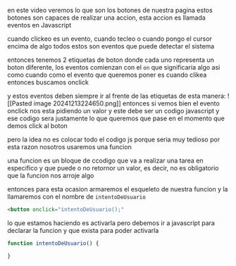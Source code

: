 en este video veremos lo que son los botones de nuestra pagina
estos botones son capaces de realizar una accion, esta accion es llamada eventos en Javascript 

cuando clickeo es un evento, cuando tecleo o cuando pongo el cursor encima de algo todos estos son eventos que puede detectar el sistema

entonces tenemos 2 etiquetas de boton donde cada uno representa un boton diferente, los eventos comienzan con el `on` que significaria algo asi como cuando 
como el evento que queremos poner es cuando clikea entonces buscamos onclick 

y estos eventos deben siempre ir al frente de las etiquetas de esta manera:
![[Pasted image 20241213224650.png]]
entonces si vemos bien el evento onclick nos esta pidiendo un valor y este debe ser un codigo javascript 
y ese codigo sera justamente lo que queremos que pase en el momento que demos click al boton

pero la idea no es colocar todo el codigo js porque seria muy tedioso por esta razon nosotros usaremos una funcion 

una funcion es un bloque de ccodigo que va a realizar una tarea en especifico y que puede o no retornor un valor, es decir, no es obligatorio que la funcion nos arroje algo 

entonces para esta ocasion armaremos el esqueleto de nuestra funcion y la llamaremos con el nombre de `intentoDeUsuario` 

```HTML
<button onclick="intentoDeUsuario();"
```
lo que estamos haciendo es activarla pero debemos ir a javascript para declarar la funcion y que exista para poder activarla

```javascript
function intentoDeUsuario() {

}
```


